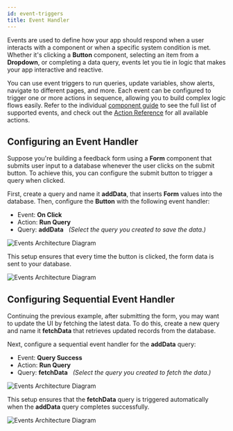 ```yaml
---
id: event-triggers
title: Event Handler
---
```


Events are used to define how your app should respond when a user interacts with a component or when a specific system condition is met. Whether it's clicking a **Button** component, selecting an item from a **Dropdown**, or completing a data query, events let you tie in logic that makes your app interactive and reactive.

You can use event triggers to run queries, update variables, show alerts, navigate to different pages, and more. Each event can be configured to trigger one or more actions in sequence, allowing you to build complex logic flows easily. Refer to the individual [component guide](#) to see the full list of supported events, and check out the [Action Reference](#) for all available actions.

## Configuring an Event Handler

Suppose you're building a feedback form using a **Form** component that submits user input to a database whenever the user clicks on the submit button. To achieve this, you can configure the submit button to trigger a query when clicked.

First, create a query and name it **addData**, that inserts **Form** values into the database. Then, configure the **Button** with the following event handler:
- Event: **On Click**
- Action: **Run Query**
- Query: **addData** &nbsp; *(Select the query you created to save the data.)*

<img className="screenshot-full img-l" src="/img/app-builder/events/event-handler/form.png" alt="Events Architecture Diagram"/>

This setup ensures that every time the button is clicked, the form data is sent to your database.

<img className="screenshot-full img-full" src="/img/app-builder/events/event-handler/dig.png" alt="Events Architecture Diagram"/>

## Configuring Sequential Event Handler

Continuing the previous example, after submitting the form, you may want to update the UI by fetching the latest data. To do this, create a new query and name it **fetchData** that retrieves updated records from the database.

Next, configure a sequential event handler for the **addData** query:
- Event: **Query Success**
- Action: **Run Query**
- Query: **fetchData** &nbsp; *(Select the query you created to fetch the data.)*

<img className="screenshot-full img-full" src="/img/app-builder/events/event-handler/query.png" alt="Events Architecture Diagram"/>

This setup ensures that the **fetchData** query is triggered automatically when the **addData** query completes successfully.

<img className="screenshot-full img-full" src="/img/app-builder/events/event-handler/query-dig.png" alt="Events Architecture Diagram"/>
